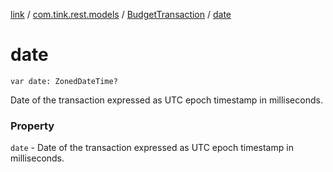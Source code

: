 [link](../../index.md) / [com.tink.rest.models](../index.md) / [BudgetTransaction](index.md) / [date](./date.md)

# date

`var date: ZonedDateTime?`

Date of the transaction expressed as UTC epoch timestamp in milliseconds.

### Property

`date` - Date of the transaction expressed as UTC epoch timestamp in milliseconds.